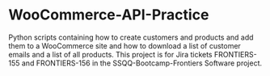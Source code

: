 # WooCommerce-API-Practice
Python scripts containing how to create customers and products and add them to a WooCommerce site and how to download a list of customer emails and a list of all products.
This project is for Jira tickets FRONTIERS-155 and FRONTIERS-156 in the SSQQ-Bootcamp-Frontiers Software project.
